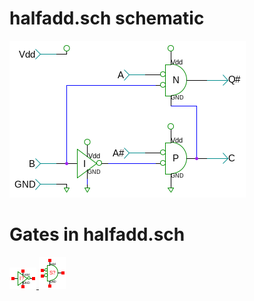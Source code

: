 # halfadd.sch schematic
![halfadd.sch](halfadd.png)
# Gates in halfadd.sch
[ ![not](not-sym.png) ](not.html)
[ ![nor](nor-sym.png) ](nor.html)
